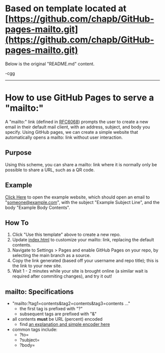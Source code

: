 # Based on template located at [https://github.com/chapb/GitHub-pages-mailto.git](https://github.com/chapb/GitHub-pages-mailto.git)

Below is the original "README.md" content.

-cgg

---



# How to use GitHub Pages to serve a "mailto:"

A "mailto:" link (defined in [RFC6068](https://datatracker.ietf.org/doc/html/rfc6068)) prompts the user to create a new email in their default mail client, with an address, subject, and body you specify. Using GitHub pages, we can create a simple website that automatically opens a mailto: link without user interaction.

## Purpose

Using this scheme, you can share a mailto: link where it is normally only be possible to share a URL, such as a QR code. 

## Example

[Click Here](http://chapmanb.com/GitHub-pages-mailto/) to open the example website, which should open an email to "someone@example.com", with the subject "Example Subject Line", and the body "Example Body Contents".

## How To

1. Click "Use this template" above to create a new repo.
2. Update [index.html](index.html) to customize your mailto: link, replacing the default contents.
3. Navigate to Settings > Pages and enable GitHub Pages on your repo, by selecting the main branch as a source.
4. Copy the link generated (based off your username and repo title); this is the link to your new site.
5. Wait 1 - 2 minutes while your site is brought online (a similar wait is required after commiting changes), and try it out! 

## mailto: Specifications

- "mailto:?tag1=contents&tag2=contents&tag3=contents ..."
  - the first tag is prefixed with "?"
  - subsequent tags are prefixed with "&"
- all contents **must** be URL (percent) encoded
  - find [an explanation and simple encoder here](https://www.w3schools.com/tags/ref_urlencode.asp)
- common tags include:
  - ?to=
  - ?subject=
  - ?body=
